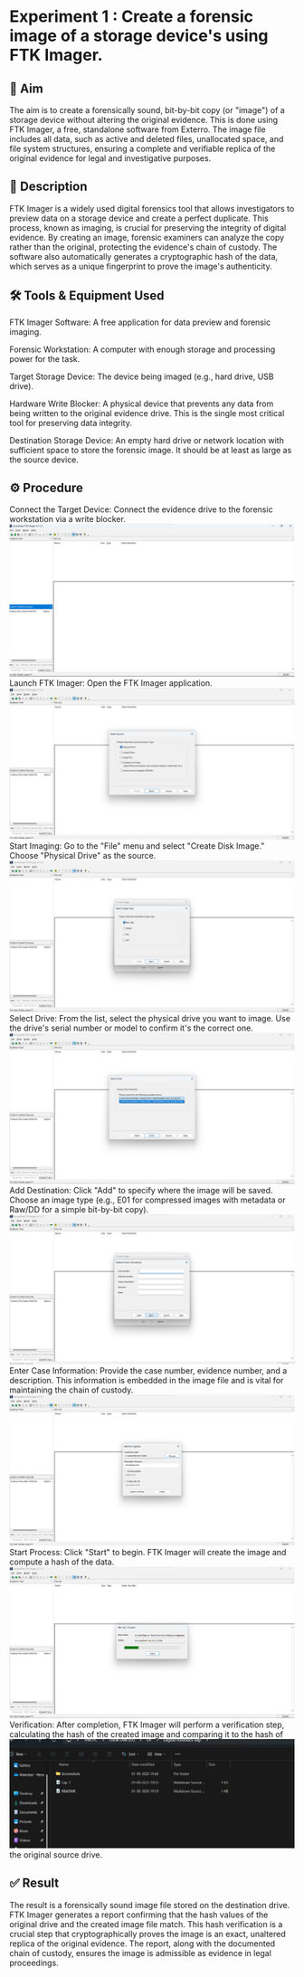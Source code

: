 # Experiment 1 : Create a forensic image of a storage device's using FTK Imager.

## 🎯 Aim
The aim is to create a forensically sound, bit-by-bit copy (or "image") of a storage device without altering the original evidence. This is done using FTK Imager, a free, standalone software from Exterro. The image file includes all data, such as active and deleted files, unallocated space, and file system structures, ensuring a complete and verifiable replica of the original evidence for legal and investigative purposes.

## 📝 Description
FTK Imager is a widely used digital forensics tool that allows investigators to preview data on a storage device and create a perfect duplicate. This process, known as imaging, is crucial for preserving the integrity of digital evidence. By creating an image, forensic examiners can analyze the copy rather than the original, protecting the evidence's chain of custody. The software also automatically generates a cryptographic hash of the data, which serves as a unique fingerprint to prove the image's authenticity.

## 🛠️ Tools & Equipment Used
FTK Imager Software: A free application for data preview and forensic imaging.

Forensic Workstation: A computer with enough storage and processing power for the task.

Target Storage Device: The device being imaged (e.g., hard drive, USB drive).

Hardware Write Blocker: A physical device that prevents any data from being written to the original evidence drive. This is the single most critical tool for preserving data integrity.

Destination Storage Device: An empty hard drive or network location with sufficient space to store the forensic image. It should be at least as large as the source device.

## ⚙️ Procedure
Connect the Target Device: Connect the evidence drive to the forensic workstation via a write blocker.
![alt text](<Screenshots/Screenshot 2025-09-01 204903.png>)
Launch FTK Imager: Open the FTK Imager application.
![alt text](<Screenshots/Screenshot 2025-09-01 205027.png>)
Start Imaging: Go to the "File" menu and select "Create Disk Image." Choose "Physical Drive" as the source.
![alt text](<Screenshots/Screenshot 2025-09-01 205204.png>)
Select Drive: From the list, select the physical drive you want to image. Use the drive's serial number or model to confirm it's the correct one.
![alt text](<Screenshots/Screenshot 2025-09-01 205048.png>)
Add Destination: Click "Add" to specify where the image will be saved. Choose an image type (e.g., E01 for compressed images with metadata or Raw/DD for a simple bit-by-bit copy).
![alt text](<Screenshots/Screenshot 2025-09-01 205220.png>)
Enter Case Information: Provide the case number, evidence number, and a description. This information is embedded in the image file and is vital for maintaining the chain of custody.
![alt text](<Screenshots/Screenshot 2025-09-01 205616.png>)
Start Process: Click "Start" to begin. FTK Imager will create the image and compute a hash of the data.
![alt text](<Screenshots/Screenshot 2025-09-01 210124.png>)
Verification: After completion, FTK Imager will perform a verification step, calculating the hash of the created image and comparing it to the hash of ![alt text](<Screenshots/Screenshot 2025-09-01 195839.png>)the original source drive.

## ✅ Result
The result is a forensically sound image file stored on the destination drive. FTK Imager generates a report confirming that the hash values of the original drive and the created image file match. This hash verification is a crucial step that cryptographically proves the image is an exact, unaltered replica of the original evidence. The report, along with the documented chain of custody, ensures the image is admissible as evidence in legal proceedings.